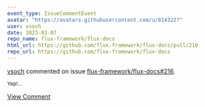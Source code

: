 ```yaml
---
event_type: IssueCommentEvent
avatar: "https://avatars.githubusercontent.com/u/814322?"
user: vsoch
date: 2023-03-07
repo_name: flux-framework/flux-docs
html_url: https://github.com/flux-framework/flux-docs/pull/216
repo_url: https://github.com/flux-framework/flux-docs
---
```


<a href='https://github.com/vsoch' target='_blank'>vsoch</a> commented on issue <a href='https://github.com/flux-framework/flux-docs/pull/216' target='_blank'>flux-framework/flux-docs#216</a>.

<small>Yep!...</small>

<a href='https://github.com/flux-framework/flux-docs/pull/216' target='_blank'>View Comment</a>